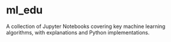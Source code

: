 # ml_edu
A collection of Jupyter Notebooks covering key machine learning algorithms, with explanations and Python implementations.
